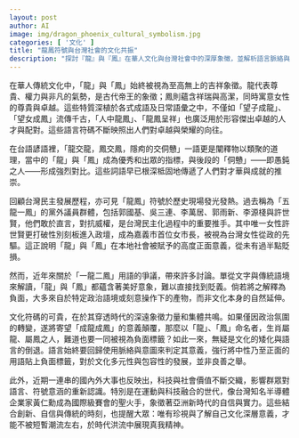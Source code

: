```yaml
---
layout: post
author: AI
image: img/dragon_phoenix_cultural_symbolism.jpg
categories: [ '文化' ]
title: "龍鳳符號與台灣社會的文化共振"
description: "探討『龍』與『鳳』在華人文化與台灣社會中的深厚象徵，並解析語言脈絡與當代爭議，反思地方文化內涵及時代精神的傳承與轉化。"
---
```

在華人傳統文化中，「龍」與「鳳」始終被視為至高無上的吉祥象徵。龍代表尊貴、權力與非凡的氣勢，是古代帝王的象徵；鳳則蘊含祥瑞與高潔，同時寓意女性的尊貴與卓越。這些特質深植於各式成語及日常語彙之中，不僅如「望子成龍」、「望女成鳳」流傳千古，「人中龍鳳」、「龍鳳呈祥」也廣泛用於形容傑出卓越的人才與配對。這些語言符碼不斷映照出人們對卓越與榮耀的向往。

在台語諺語裡，「龍交龍，鳳交鳳，隱痀的交侗戇」一語更是闡釋物以類聚的道理，當中的「龍」與「鳳」成為優秀和出眾的指標，與後段的「侗戇」——即愚鈍之人——形成強烈對比。這些詞語早已根深柢固地傳遞了人們對才華與成就的推崇。

回顧台灣民主發展歷程，亦可見「龍鳳」符號於歷史現場發光發熱。過去稱為「五龍一鳳」的黨外議員群體，包括郭國基、吳三連、李萬居、郭雨新、李源棧與許世賢，他們敢於直言，對抗威權，是台灣民主化過程中的重要推手。其中唯一女性許世賢更打破性別刻板進入政壇，成為嘉義市首位女市長，被視為台灣女性從政的先驅。這正說明「龍」與「鳳」在本地社會被賦予的高度正面意義，從未有過半點貶損。

然而，近年來關於「一龍二鳳」用語的爭議，帶來許多討論。單從文字與傳統語境來解讀，「龍」與「鳳」都蘊含著美好意象，難以直接找到貶義。倘若將之解釋為負面，大多來自於特定政治語境或刻意操作下的產物，而非文化本身的自然延伸。

文化符碼的可貴，在於其穿透時代的深遠象徵力量和集體共鳴。如果僅因政治氛圍的轉變，遂將寄望「成龍成鳳」的意義顛覆，那麼以「龍」、「鳳」命名者，生肖屬龍、屬鳳之人，難道也要一同被視為負面標籤？如此一來，無疑是文化的矮化與語言的倒退。語言始終要回歸使用脈絡與意圖來判定其意義，強行將中性乃至正面的用語貼上負面標籤，對於文化多元性與包容性的發展，並非良善之舉。

此外，近期一連串的國內外大事也反映出，科技與社會價值不斷交織，影響群眾對語言、符號意涵的重新認識。特別是在運動與科技融合的世代，像台灣知名半導體企業家黃仁勳成為國際級賽會的聖火手，象徵著亞洲新時代的自信與實力。這些結合創新、自信與傳統的時刻，也提醒大眾：唯有珍視與了解自己文化深層意義，才能不被短暫潮流左右，於時代洪流中展現真我精神。